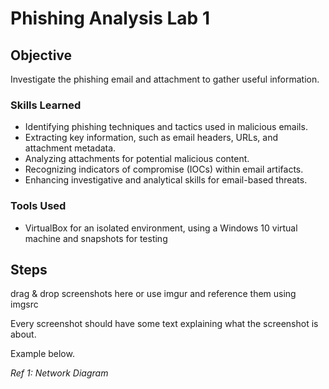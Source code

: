 # Phishing Analysis Lab 1

## Objective

Investigate the phishing email and attachment to gather useful information.

### Skills Learned

- Identifying phishing techniques and tactics used in malicious emails.
- Extracting key information, such as email headers, URLs, and attachment metadata.
- Analyzing attachments for potential malicious content.
- Recognizing indicators of compromise (IOCs) within email artifacts.
- Enhancing investigative and analytical skills for email-based threats.

### Tools Used

- VirtualBox for an isolated environment, using a Windows 10 virtual machine and snapshots for testing
  
## Steps
drag & drop screenshots here or use imgur and reference them using imgsrc

Every screenshot should have some text explaining what the screenshot is about.

Example below.

*Ref 1: Network Diagram*
